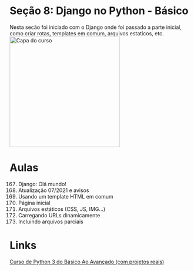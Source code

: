 # Seção 8: Django no Python - Básico
Nesta secão foi iniciado com o Django onde foi passado a parte inicial, como criar rotas, templates em comum, arquivos estaticos, etc.<br>
<img src="https://img-c.udemycdn.com/course/240x135/2411816_3802_4.jpg" width="300" title="Capa do curso">

# Aulas
167. Django: Olá mundo!<br>
168. Atualização 07/2021 e avisos<br>
169. Usando um template HTML em comum<br>
170. Página inicial<br>
171. Arquivos estáticos (CSS, JS, IMG...)<br>
172. Carregando URLs dinamicamente<br>
173. Incluindo arquivos parciais

# Links
[Curso de Python 3 do Básico Ao Avançado (com projetos reais)](https://www.udemy.com/course/python-3-do-zero-ao-avancado/)
